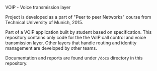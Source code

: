 VOIP - Voice transmission layer

Project is developed as a part of "Peer to peer Networks" course from Technical University of Munich, 2015. 

Part of a VOIP application built by student based on specification. This repository contains only code for the the VoIP call control and voice transmission layer. Other layers that handle routing and identity management are developed by other teams.

Documentation and reports are found under `/docs` directory in this repository.
